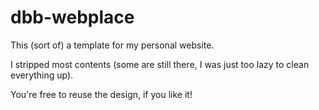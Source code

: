 dbb-webplace
============

This (sort of) a template for my personal website.

I stripped most contents (some are still there, I was just too lazy to clean everything up).

You're free to reuse the design, if you like it!

